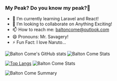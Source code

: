 ### My Peak? Do you know my peak?😤


- 🌱 I’m currently learning Laravel and React!
- 👯 I’m looking to collaborate on Anything Exciting!
- 📫 How to reach me: baltoncome@outlook.com
- 😄 Pronouns: Mr. Savagery!
- ⚡ Fun Fact: I love Naruto...


![Balton Come's GitHub stats](https://github-readme-stats.vercel.app/api?username=baltonCome&show_icons=true&theme=solarized_dark)
![Balton Come Stats](https://github-profile-summary-cards.vercel.app/api/cards/repos-per-language?username=baltonCome&theme=solarized_dark)

[![Top Langs](https://github-readme-stats.vercel.app/api/top-langs/?username=baltonCome&langs_count=10&show_icons=true&theme=solarized_dark&layout=compact)](https://github.com/baltonCome/github-readme-stats)
![Balton Come Stats](https://github-profile-summary-cards.vercel.app/api/cards/most-commit-language?username=baltonCome&theme=solarized_dark)

![Balton Come Summary](https://github-profile-summary-cards.vercel.app/api/cards/profile-details?username=baltonCome&theme=solarized_dark)
